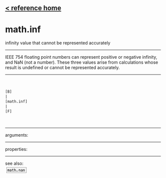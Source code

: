 [< reference home](index.html)
---

# math.inf


infinity value that cannot be represented accurately

---

IEEE 754 floating point numbers can represent positive or negative infinity, and
            NaN (not a number). These three values arise from calculations whose result is
            undefined or cannot be represented accurately.
<br>


---


```


[B]
|
[math.inf]
|
[F]

            
```

---
arguments:


---
properties:


---
see also:<br>
[![math.nan](img/object_math.nan.png)](math.nan.html)
